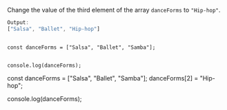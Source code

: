 Change the value of
the third element
of the array
`danceForms` to `"Hip-hop"`.

```js
Output:
["Salsa", "Ballet", "Hip-hop"]
```
<codeblock language="javascript" type="exercise" testMode="fixedInput">
<code>
const danceForms = ["Salsa", "Ballet", "Samba"];

console.log(danceForms);
</code>

<solution>
const danceForms = ["Salsa", "Ballet", "Samba"];
danceForms[2] = "Hip-hop";

console.log(danceForms);
</solution>
</codeblock>
